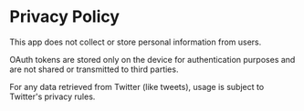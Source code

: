 # Privacy Policy

This app does not collect or store personal information from users.

OAuth tokens are stored only on the device for authentication purposes and are not shared or transmitted to third parties.

For any data retrieved from Twitter (like tweets), usage is subject to Twitter's privacy rules.

